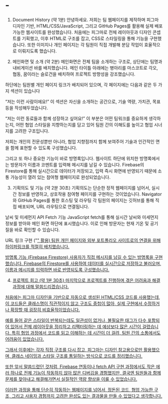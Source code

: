 # -
1. Document History (약 1분)
안녕하세요. 저희는 팀 웹페이지를 제작하며 피그마 디자인 기반, HTML/CSS/JavaScript, 그리고 GitHub Pages를 활용해 실제 배포 가능한 웹사이트를 완성했습니다.
처음에는 피그마로 전체 레이아웃과 디자인 콘셉트를 기획했고, 이후 HTML로 구조를 잡고, CSS로 스타일링을 통해 기능을 구현했습니다.
또한 이미지나 개인 페이지는 각 팀원이 직접 개발해 분담 작업이 효율적으로 이뤄지도록 했습니다.

2. 메인화면 및 소개 (약 2분)
메인화면은 전체 팀을 소개하는 구조로, 상단에는 팀명과 내비게이션 바를 배치했습니다.
메인 타이틀 아래에는 병아리를 마스코트로 각오, 협동, 꿈이라는 슬로건을 배치하여 프로젝트 방향성을 강조했습니다.

하단에는 팀원별 개인 페이지 링크가 배치되어 있으며, 각 페이지에는 다음과 같은 두 가지 섹션이 있습니다

“저는 이런 사람이에요!”
이 섹션은 자신을 소개하는 공간으로, 기술 역량, 가치관, 목표 등을 작성해두었습니다.

“저는 이런 동료들과 함께 성장하고 싶어요!”
이 부분은 어떤 팀워크를 중요하게 생각하는지, 어떤 협업 스타일을 지향하는지를 담고 있어
팀원 간의 이해도를 높이고 협업 시너지를 고려한 구조입니다.

저희는 개인의 전문성뿐만 아니라, 협업 지향점까지 함께 보여주어
기술과 인간적인 면을 함께 표현할 수 있도록 구성했습니다.

그리고 또 하나 중요한 기능이 바로 방명록입니다.
웹사이트 하단에 위치한 방명록에서는 방문자가 이름과 코멘트를 입력해 메시지를 남길 수 있습니다.
Firebase의 Firestore를 통해 실시간으로 데이터가 저장되고, 입력 즉시 화면에 반영되기 때문에
소통 가능성이 열려 있는 참여형 웹페이지로 완성되었습니다.

3. 기획의도 및 기능 (약 2분 30초)
기획의도는 단순한 정적 웹페이지를 넘어서, 실시간 정보를 반영하고, 상호작용 참여형 페이지를 구현하는 것이었습니다.
Navigator와 GitHub Pages를 통한 호스팅 및 라우팅
각 팀원의 페이지는 깃허브를 통해 직접 배포되며, URL 라우팅으로 연결됩니다.

날씨 및 미세먼지 API Fetch 기능
JavaScript fetch를 통해 실시간 날씨와 미세먼지 정보를 받아와 메인 화면 하단에 표시했습니다.
이로 인해 방문자는 현재 기온 및 공기 질을 바로 확인할 수 있습니다.

URL 링크 구현 ("<a href>" 활용)
팀원 개인 페이지와 외부 포트폴리오 사이트로의 연결을 위해 하이퍼링크를 적절히 배치했습니다.

방명록 기능 (Firebase Firestore)
사용자가 직접 메시지를 남길 수 있는 방명록을 구현했습니다.
Firebase의 Firestore를 사용하여 데이터를 실시간으로 저장하고 불러오며, 이름과 메시지를 입력하면 바로 반영되도록 구성했습니다.

4. 프로젝트 회고 (약 1분 30초)
마지막으로 프로젝트를 진행하며 겪은 어려움과 해결 과정에 대해 말씀드리겠습니다.

처음에는 피그마 디자인을 기반으로 자동으로 생성된 HTML/CSS 코드를 사용했는데,
이 코드들은 클래스명이 직관적이지 않고 구조도 중첩이 많아,
실제 구현에서 수정하거나 확장할 때 굉장히 비효율적이었습니다.

예를 들어 같은 스타일이 반복되는데도 일관성이 없거나, 불필요한 태그가 다수 포함되어 있어서
전체 레이아웃을 정리하고 리팩터링하는 데 예상보다 많은 시간이 걸렸습니다.
특히 협업 과정에서 코드를 읽고 이해하는 데 시간이 더 걸려, 팀원 간의 소통에서도 어려움이 있었습니다.

그래서 이후에는 각자 직접 구조를 다시 잡고, 피그마는 디자인 참고용으로만 활용했으며,
클래스 네이밍과 스타일 구조를 통일하는 방식으로 코드를 정리했습니다.

또한 앞서 말씀드렸던 것처럼, Firebase 연동이나 fetch API 구현 과정에서도
작은 에러 하나로 전체 기능이 작동하지 않아 많은 디버깅을 경험했지만,
결국엔 팀원들과 함께 문제를 찾아내고 해결해가면서 실질적인 역량 향상을 이룰 수 있었습니다.

이러한 과정을 통해 단순히 작동하는 웹페이지를 넘어서,
정돈된 코드, 협업 가능한 구조, 그리고 사용자 경험까지 고려한 완성도 있는 결과물을 만들 수 있었다고 생각합니다.

